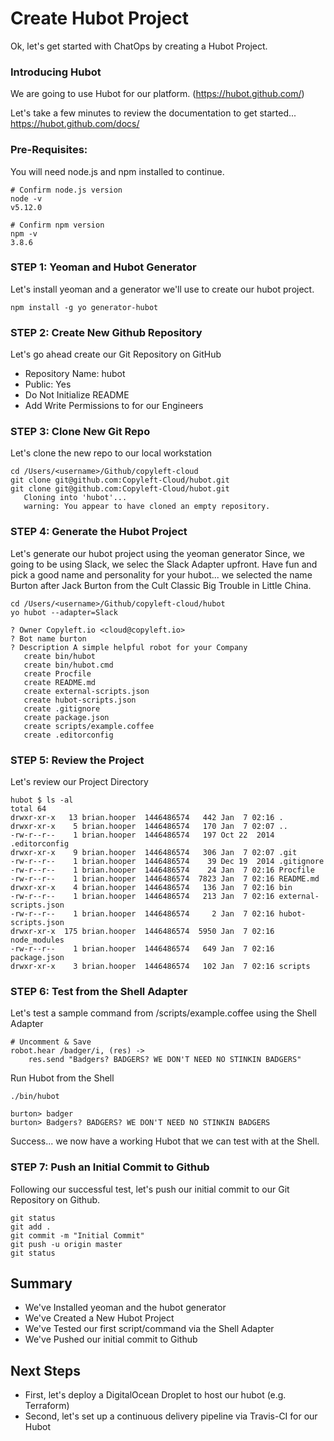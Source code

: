 # Create Hubot Project
Ok, let's get started with ChatOps by creating a Hubot Project.

### Introducing Hubot
We are going to use Hubot for our platform. (https://hubot.github.com/)

Let's take a few minutes to review the documentation to get started... https://hubot.github.com/docs/

### Pre-Requisites:  
You will need node.js and npm installed to continue.

```
# Confirm node.js version
node -v
v5.12.0

# Confirm npm version
npm -v
3.8.6
```

### STEP 1: Yeoman and Hubot Generator
Let's install yeoman and a generator we'll use to create our hubot project.
```
npm install -g yo generator-hubot

```

### STEP 2: Create New Github Repository
Let's go ahead create our Git Repository on GitHub
- Repository Name: hubot
- Public: Yes
- Do Not Initialize README
- Add Write Permissions to for our Engineers

### STEP 3: Clone New Git Repo
Let's clone the new repo to our local workstation
```
cd /Users/<username>/Github/copyleft-cloud
git clone git@github.com:Copyleft-Cloud/hubot.git
git clone git@github.com:Copyleft-Cloud/hubot.git
   Cloning into 'hubot'...
   warning: You appear to have cloned an empty repository.
```

### STEP 4: Generate the Hubot Project
Let's generate our hubot project using the yeoman generator
Since, we going to be using Slack, we selec the Slack Adapter upfront.
Have fun and pick a good name and personality for your hubot... we selected the name Burton after Jack Burton from the Cult Classic Big Trouble in Little China.

```
cd /Users/<username>/Github/copyleft-cloud/hubot
yo hubot --adapter=Slack

? Owner Copyleft.io <cloud@copyleft.io>
? Bot name burton
? Description A simple helpful robot for your Company
   create bin/hubot
   create bin/hubot.cmd
   create Procfile
   create README.md
   create external-scripts.json
   create hubot-scripts.json
   create .gitignore
   create package.json
   create scripts/example.coffee
   create .editorconfig
```

### STEP 5: Review the Project
Let's review our Project Directory
```
hubot $ ls -al
total 64
drwxr-xr-x   13 brian.hooper  1446486574   442 Jan  7 02:16 .
drwxr-xr-x    5 brian.hooper  1446486574   170 Jan  7 02:07 ..
-rw-r--r--    1 brian.hooper  1446486574   197 Oct 22  2014 .editorconfig
drwxr-xr-x    9 brian.hooper  1446486574   306 Jan  7 02:07 .git
-rw-r--r--    1 brian.hooper  1446486574    39 Dec 19  2014 .gitignore
-rw-r--r--    1 brian.hooper  1446486574    24 Jan  7 02:16 Procfile
-rw-r--r--    1 brian.hooper  1446486574  7823 Jan  7 02:16 README.md
drwxr-xr-x    4 brian.hooper  1446486574   136 Jan  7 02:16 bin
-rw-r--r--    1 brian.hooper  1446486574   213 Jan  7 02:16 external-scripts.json
-rw-r--r--    1 brian.hooper  1446486574     2 Jan  7 02:16 hubot-scripts.json
drwxr-xr-x  175 brian.hooper  1446486574  5950 Jan  7 02:16 node_modules
-rw-r--r--    1 brian.hooper  1446486574   649 Jan  7 02:16 package.json
drwxr-xr-x    3 brian.hooper  1446486574   102 Jan  7 02:16 scripts
```

### STEP 6: Test from the Shell Adapter
Let's test a sample command from /scripts/example.coffee using the Shell Adapter
```
# Uncomment & Save
robot.hear /badger/i, (res) ->
    res.send "Badgers? BADGERS? WE DON'T NEED NO STINKIN BADGERS"
```

Run Hubot from the Shell
```
./bin/hubot

burton> badger
burton> Badgers? BADGERS? WE DON'T NEED NO STINKIN BADGERS
```

Success... we now have a working Hubot that we can test with at the Shell.

### STEP 7: Push an Initial Commit to Github
Following our successful test, let's push our initial commit to our Git Repository on Github.
```
git status
git add .
git commit -m "Initial Commit"
git push -u origin master
git status

```

## Summary
- We've Installed yeoman and the hubot generator
- We've Created a New Hubot Project
- We've Tested our first script/command via the Shell Adapter
- We've Pushed our initial commit to Github

## Next Steps
- First, let's deploy a DigitalOcean Droplet to host our hubot (e.g. Terraform)
- Second, let's set up a continuous delivery pipeline via Travis-CI for our Hubot
